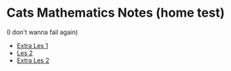# Cats Mathematics Notes (home test)

(I don't wanna fail again)

- [Extra Les 1](extra-les-1)
- [Les 2](les-2)
- [Extra Les 2](extra-les-2)

